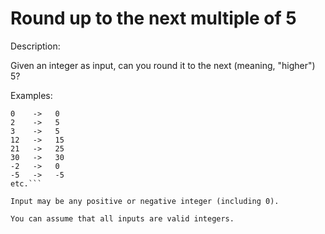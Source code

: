 # Round up to the next multiple of 5
Description:

Given an integer as input, can you round it to the next (meaning, "higher") 5?

Examples:

```input:    output:
0    ->   0
2    ->   5
3    ->   5
12   ->   15
21   ->   25
30   ->   30
-2   ->   0
-5   ->   -5
etc.```

Input may be any positive or negative integer (including 0).

You can assume that all inputs are valid integers.
